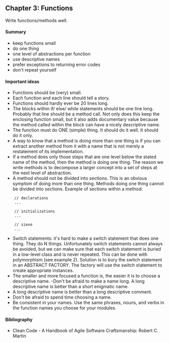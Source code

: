 ## Chapter 3: Functions
Write functions/methods well.

#### Summary
- keep functions small
- do one thing
- one level of abstractions per function
- use descriptive names
- prefer exceptions to returning error codes
- don't repeat yourself

#### Important ideas
- Functions should be (very) small.
- Each function and each line should tell a story.
- Functions should hardly ever be 20 lines long.
- The blocks within if/ else/ while statements should be one line long. Probably that line should be a method call. Not
only does this keep the enclosing function small, but it also adds documentary value because the method called within 
the block can have a nicely descriptive name.
- The function must do ONE (simple) thing. It should do it well. It should do it only.
- A way to know that a method is doing more than one thing is if you can extract another method from it with a name that
is not merely a restatement of its implementation.
- If a method does only those steps that are one level below the stated name of the method, then the method is doing one
thing. The reason we write methods is to decompose a larger concept into a set of steps at the next level of
 abstraction.
- A method should not be divided into sections. This is an obvious symptom of doing more than one thing. Methods doing one 
thing cannot be divided into sections. Example of sections within a method:
```
    // declarations
    ...
    
    // initializations
    ...
    
    // sieve
    ...
```
- Switch statements: it's hard to make a switch statement that does one thing. They do N things. Unfortunately switch
statements cannot always be avoided, but we can make sure that each switch statement is buried in a low-level class and 
is never repeated. This can be done with polymorphism (see example 2). Solution is to bury the switch statement in an
ABSTRACT FACTORY. The factory will use the switch statement to create appropriate instances.
- The smaller and more focused a function is, the easier it is to choose a descriptive name.
-Don't be afraid to make a name long. A long descriptive name is better than a short enigmatic name.
- A long descriptive name is better than a long descriptive comment.
- Don't be afraid to spend time choosing a name.
- Be consistent in your names. Use the same phrases, nouns, and verbs in the function names you choose for your modules.


#### Bibliography
- Clean Code - A Handbook of Agile Software Craftsmanship: Robert C. Martin
